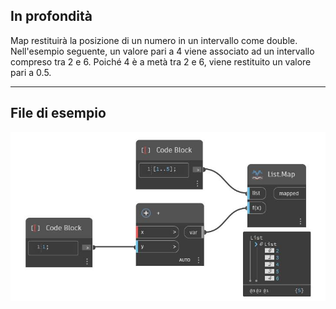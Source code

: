## In profondità
Map restituirà la posizione di un numero in un intervallo come double. Nell'esempio seguente, un valore pari a 4 viene associato ad un intervallo compreso tra 2 e 6. Poiché 4 è a metà tra 2 e 6, viene restituito un valore pari a 0.5.
___
## File di esempio

![Map](./CoreNodeModels.HigherOrder.Map_img.jpg)

